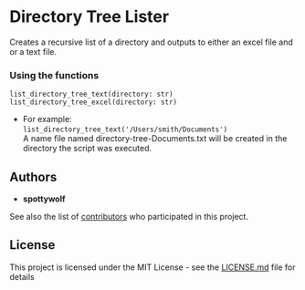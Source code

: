 # Directory Tree Lister

Creates a recursive list of a directory and outputs to either an excel file and or a text file.

### Using the functions

`list_directory_tree_text(directory: str)`<br>
`list_directory_tree_excel(directory: str)`

* For example:<br>
`list_directory_tree_text('/Users/smith/Documents')`<br>
A name file named directory-tree-Documents.txt will be created in the directory the script was executed. 

## Authors

* **spottywolf**

See also the list of [contributors](https://github.com/spottywolf/mathfever/graphs/contributors) who participated in 
this project.

## License

This project is licensed under the MIT License - see the [LICENSE.md](LICENSE.md) file for details